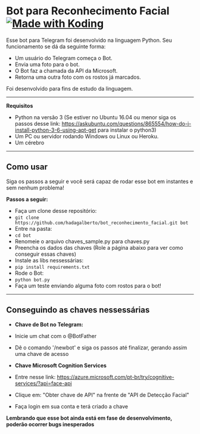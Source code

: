 Bot para Reconhecimento Facial        <a href="https://koding.com/"> <img src="https://koding-cdn.s3.amazonaws.com/badges/made-with-koding/v1/koding_badge_ReadmeDark.png" srcset="https://koding-cdn.s3.amazonaws.com/badges/made-with-koding/v1/koding_badge_ReadmeDark.png 1x, https://koding-cdn.s3.amazonaws.com/badges/made-with-koding/v1/koding_badge_ReadmeDark@2x.png 2x" alt="Made with Koding" /> </a>
===================


Esse bot para Telegram foi desenvolvido na linguagem Python. Seu funcionamento se dá da seguinte forma:
- Um usuário do Telegram começa o Bot. 
- Envia uma foto para o bot. 
- O Bot faz a chamada da API da Microsoft.
- Retorna uma outra foto com os rostos já marcados.

Foi desenvolvido para fins de estudo da linguagem. 

-------------

**Requisitos**

- Python na versão 3 (Se estiver no Ubuntu 16.04 ou menor siga os passos desse link: https://askubuntu.com/questions/865554/how-do-i-install-python-3-6-using-apt-get para instalar o python3)
- Um PC ou servidor rodando Windows ou Linux ou Heroku.
- Um cérebro
-------------

**Como usar**
-------------


Siga os passos a seguir e você será capaz de rodar esse bot em instantes e sem nenhum problema!

**Passos a seguir:**

- Faça um clone desse repositório:
- `git clone https://github.com/hadagalberto/bot_reconhecimento_facial.git bot`
- Entre na pasta:
- `cd bot`
- Renomeie o arquivo chaves_sample.py para chaves.py
- Preencha os dados das chaves (Role a página abaixo para ver como conseguir essas chaves)
- Instale as libs nessessárias:
- `pip install requirements.txt`
- Rode o Bot:
- `python bot.py`
- Faça um teste enviando alguma foto com rostos para o bot!

--------
**Conseguindo as chaves nessessárias**
--------
- **Chave de Bot no Telegram:**
- Inicie um chat com o @BotFather
- Dê o comando '/newbot' e siga os passos até finalizar, gerando assim uma chave de acesso

- **Chave Microsoft Cognition Services**
- Entre nesse link: https://azure.microsoft.com/pt-br/try/cognitive-services/?api=face-api
- Clique em: "Obter chave de API" na frente de "API de Detecção Facial"
- Faça login em sua conta e terá criado a chave

**Lembrando que esse bot ainda está em fase de desenvolvimento, poderão ocorrer bugs inesperados**
